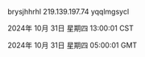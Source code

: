 brysjhhrhl 219.139.197.74 yqqlmgsycl

2024年 10月 31日 星期四 13:00:01 CST

2024年 10月 31日 星期四 05:00:01 GMT
